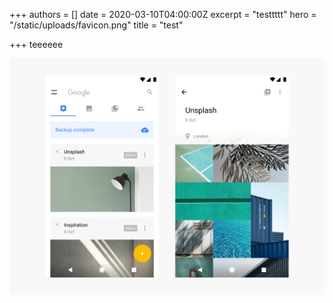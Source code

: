 +++
authors = []
date = 2020-03-10T04:00:00Z
excerpt = "testtttt"
hero = "/static/uploads/favicon.png"
title = "test"

+++
teeeeee

![](/static/uploads/3@2x.png)